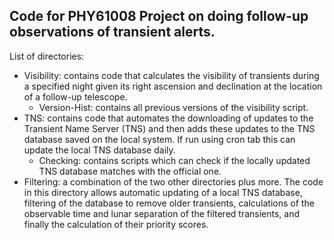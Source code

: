 ## Code for PHY61008 Project on doing follow-up observations of transient alerts.

List of directories:
- Visibility: contains code that calculates the visibility of transients during a specified night given its right ascension and declination at the location of a follow-up telescope.
  - Version-Hist: contains all previous versions of the visibility script.
- TNS: contains code that automates the downloading of updates to the Transient Name Server (TNS) and then adds these updates to the TNS database saved on the local system. If run using cron tab this can update the local TNS database daily. 
  - Checking: contains scripts which can check if the locally updated TNS database matches with the official one.
- Filtering: a combination of the two other directories plus more. The code in this directory allows automatic updating of a local TNS database, filtering of the database to remove older transients, calculations of the observable time and lunar separation of the filtered transients, and finally the calculation of their priority scores.
